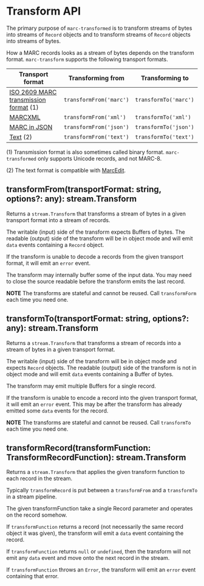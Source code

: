 # Transform API

The primary purpose of `marc-transformed` is to transform streams of bytes into streams of `Record` objects and to
transform streams of `Record` objects into streams of bytes.

How a MARC records looks as a stream of bytes depends on the transform format. `marc-transform` supports the following
transport formats. 

| Transport format | Transforming from | Transforming to |
| --- | --- | --- |
| [ISO 2609 MARC transmission format](http://www.loc.gov/marc/specifications/) (1) | `transformFrom('marc')` | `transformTo('marc') ` |
| [MARCXML](https://www.loc.gov/standards/marcxml/) | `transformFrom('xml')` | `transformTo('xml')` |
| [MARC in JSON](https://github.com/marc4j/marc4j/wiki/MARC-in-JSON-Description) | `transformFrom('json')` | `transformTo('json')` |
| [Text](https://www.loc.gov/marc/makrbrkr.html) (2) | `transformFrom('text')` | `transformTo('text')` |

(1) Transmission format is also sometimes called binary format. `marc-transformed` only supports Unicode records, and not MARC-8.

(2) The text format is compatible with [MarcEdit](http://marcedit.reeset.net/). 



## transformFrom(transportFormat: string, options?: any): stream.Transform

Returns a `stream.Transform` that transforms a stream of bytes in a given transport format into a stream of records.

The writable (input) side of the transform expects Buffers of bytes. The readable (output) side of the transform will be
in object mode and will emit `data` events containing a `Record` object.

If the transform is unable to decode a records from the given transport format, it will emit an `error` event.

The transform may internally buffer some of the input data. You may need to close the source readable before the
transform emits the last record.

**NOTE** The transforms are stateful and cannot be reused. Call `transformForm` each time you need one.



## transformTo(transportFormat: string, options?: any): stream.Transform

Returns a `stream.Transform` that transforms a stream of records into a stream of bytes in a given transport format.

The writable (input) side of the transform will be in object mode and expects `Record` objects. The readable (output)
side of the transform is not in object mode and will emit `data` events containing a Buffer of bytes.

The transform may emit multiple Buffers for a single record.

If the transform is unable to encode a record into the given transport format, it will emit an `error` event.
This may be after the transform has already emitted some `data` events for the record. 

**NOTE** The transforms are stateful and cannot be reused. Call `transformTo` each time you need one.



## transformRecord(transformFunction: TransformRecordFunction): stream.Transform

Returns a `stream.Transform` that applies the given transform function to each record in the stream.

Typically `transformRecord` is put between a `transformFrom` and a `transformTo` in a stream pipeline.

The given transformFunction take a single Record parameter and operates on the record somehow.

If `transformFunction` returns a record (not necessarily the same record object it was given), the transform will emit a
`data` event containing the record.

If `transformFunction` returns `null` or `undefined`, then the transform will not emit any `data` event and move onto
the next record in the stream.

If `transformFunction` throws an `Error`, the transform will emit an `error` event containing that error.
